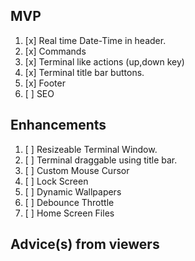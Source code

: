 ## MVP

1. [x] Real time Date-Time in header.
2. [x] Commands
3. [x] Terminal like actions (up,down key)
4. [x] Terminal title bar buttons.
5. [x] Footer
6. [ ] SEO

## Enhancements

1. [ ] Resizeable Terminal Window.
2. [ ] Terminal draggable using title bar.
3. [ ] Custom Mouse Cursor
4. [ ] Lock Screen
5. [ ] Dynamic Wallpapers
6. [ ] Debounce Throttle
7. [ ] Home Screen Files

## Advice(s) from viewers
